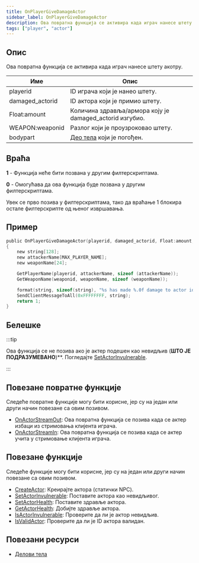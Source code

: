 ```yaml
---
title: OnPlayerGiveDamageActor
sidebar_label: OnPlayerGiveDamageActor
description: Ова повратна функција се активира када играч нанесе штету акотру.
tags: ["player", "actor"]
---
```


<VersionWarnSR name='повратна функција' version='SA-MP 0.3.7' />

## Опис

Ова повратна функција се активира када играч нанесе штету акотру.

| Име             | Опис                                                     |
|-----------------|----------------------------------------------------------|
| playerid        | ID играча који је нанео штету.                           |
| damaged_actorid | ID актора који је примио штету.                          |
| Float:amount    | Количина здравља/армора коју је damaged_actorid изгубио. |
| WEAPON:weaponid | Разлог који је проузроковао штету.                       |
| bodypart        | [Део тела](../resources/bodyparts) који је погођен.      |

## Враћа

**1** - Функција неће бити позвана у другим филтерскриптама.

**0** - Омогућава да ова функција буде позвана у другим филтерскриптама.

Увек се прво позива у филтерскриптама, тако да враћање 1 блокира остале филтерскрипте од њеног извршавања.

## Пример

```c
public OnPlayerGiveDamageActor(playerid, damaged_actorid, Float:amount, WEAPON:weaponid, bodypart)
{
    new string[128];
    new attackerName[MAX_PLAYER_NAME];
    new weaponName[24];

    GetPlayerName(playerid, attackerName, sizeof (attackerName));
    GetWeaponName(weaponid, weaponName, sizeof (weaponName));

    format(string, sizeof(string), "%s has made %.0f damage to actor id %d, weapon: %s", attackerName, amount, damaged_actorid, weaponName);
    SendClientMessageToAll(0xFFFFFFFF, string);
    return 1;
}
```

## Белешке

:::tip

Ова функција се не позива ако је актер подешен као невидљив (**ШТО ЈЕ ПОДРАЗУМЕВАНО**)**. Погледајте [SetActorInvulnerable](../functions/SetActorInvulnerable).


:::

## Повезане повратне функције

Следеће повратне функције могу бити корисне, јер су на један или други начин повезане са овим позивом.

- [OnActorStreamOut](OnActorStreamOut): Ова повратна функција се позива када се актер избаци из стримовања клијента играча.
- [OnActorStreamIn](OnActorStreamOut): Ова повратна функција се позива када се актер учита у стримовање клијента играча.

## Повезане функције

Следеће функције могу бити корисне, јер су на један или други начин повезане са овим позивом.

- [CreateActor](../functions/CreateActor): Креирајте актора (статички NPC).
- [SetActorInvulnerable](../functions/SetActorInvulnerable): Поставите актора као невидљивог.
- [SetActorHealth](../functions/SetActorHealth): Поставите здравље актора.
- [GetActorHealth](../functions/GetActorHealth): Добијте здравље актора.
- [IsActorInvulnerable](../functions/IsActorInvulnerable): Проверите да ли је актор невидљив.
- [IsValidActor](../functions/IsValidActor): Проверите да ли је ID актора валидан.

## Повезани ресурси

- [Делови тела](../resources/bodyparts)
